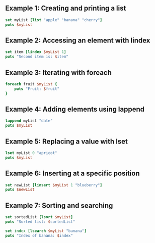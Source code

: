 ## Example 1: Creating and printing a list
```tcl
set myList [list "apple" "banana" "cherry"]
puts $myList
```

## Example 2: Accessing an element with lindex
```tcl
set item [lindex $myList 1]
puts "Second item is: $item"
```

## Example 3: Iterating with foreach
```tcl
foreach fruit $myList {
    puts "Fruit: $fruit"
}
```

## Example 4: Adding elements using lappend
```tcl
lappend myList "date"
puts $myList
```

## Example 5: Replacing a value with lset
```tcl
lset myList 0 "apricot"
puts $myList
```

## Example 6: Inserting at a specific position
```tcl
set newList [linsert $myList 1 "blueberry"]
puts $newList
```

## Example 7: Sorting and searching
```tcl
set sortedList [lsort $myList]
puts "Sorted list: $sortedList"

set index [lsearch $myList "banana"]
puts "Index of banana: $index"
```
